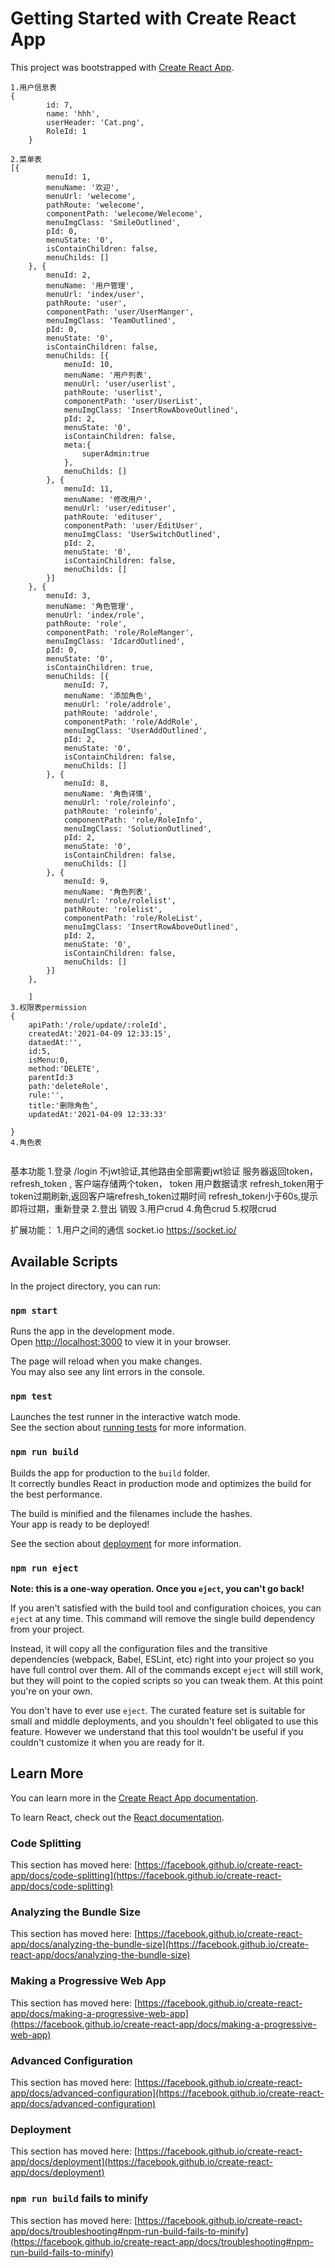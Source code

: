 # Getting Started with Create React App

This project was bootstrapped with [Create React App](https://github.com/facebook/create-react-app).

```
1.用户信息表
{
        id: 7,
        name: 'hhh',
        userHeader: 'Cat.png',
        RoleId: 1
    }

2.菜单表
[{
        menuId: 1,
        menuName: '欢迎',
        menuUrl: 'welecome',
        pathRoute: 'welecome',
        componentPath: 'welecome/Welecome',
        menuImgClass: 'SmileOutlined',
        pId: 0,
        menuState: '0',
        isContainChildren: false,
        menuChilds: []
    }, {
        menuId: 2,
        menuName: '用户管理',
        menuUrl: 'index/user',
        pathRoute: 'user',
        componentPath: 'user/UserManger',
        menuImgClass: 'TeamOutlined',
        pId: 0,
        menuState: '0',
        isContainChildren: false,
        menuChilds: [{
            menuId: 10,
            menuName: '用户列表',
            menuUrl: 'user/userlist',
            pathRoute: 'userlist',
            componentPath: 'user/UserList',
            menuImgClass: 'InsertRowAboveOutlined',
            pId: 2,
            menuState: '0',
            isContainChildren: false,
            meta:{
                superAdmin:true
            },
            menuChilds: []
        }, {
            menuId: 11,
            menuName: '修改用户',
            menuUrl: 'user/edituser',
            pathRoute: 'edituser',
            componentPath: 'user/EditUser',
            menuImgClass: 'UserSwitchOutlined',
            pId: 2,
            menuState: '0',
            isContainChildren: false,
            menuChilds: []
        }]
    }, {
        menuId: 3,
        menuName: '角色管理',
        menuUrl: 'index/role',
        pathRoute: 'role',
        componentPath: 'role/RoleManger',
        menuImgClass: 'IdcardOutlined',
        pId: 0,
        menuState: '0',
        isContainChildren: true,
        menuChilds: [{
            menuId: 7,
            menuName: '添加角色',
            menuUrl: 'role/addrole',
            pathRoute: 'addrole',
            componentPath: 'role/AddRole',
            menuImgClass: 'UserAddOutlined',
            pId: 2,
            menuState: '0',
            isContainChildren: false,
            menuChilds: []
        }, {
            menuId: 8,
            menuName: '角色详情',
            menuUrl: 'role/roleinfo',
            pathRoute: 'roleinfo',
            componentPath: 'role/RoleInfo',
            menuImgClass: 'SolutionOutlined',
            pId: 2,
            menuState: '0',
            isContainChildren: false,
            menuChilds: []
        }, {
            menuId: 9,
            menuName: '角色列表',
            menuUrl: 'role/rolelist',
            pathRoute: 'rolelist',
            componentPath: 'role/RoleList',
            menuImgClass: 'InsertRowAboveOutlined',
            pId: 2,
            menuState: '0',
            isContainChildren: false,
            menuChilds: []
        }]
    },

    ]
3.权限表permission
{
    apiPath:'/role/update/:roleId',
    createdAt:'2021-04-09 12:33:15',
    dataedAt:'',
    id:5,
    isMenu:0,
    method:'DELETE',
    parentId:3
    path:'deleteRole',
    rule:'',
    title:'删除角色‘,
    updatedAt:'2021-04-09 12:33:33'
    
}
4.角色表


```


基本功能
1.登录 /login    不jwt验证,其他路由全部需要jwt验证
    服务器返回token，refresh_token , 客户端存储两个token，
    token 用户数据请求
    refresh_token用于token过期刷新,返回客户端refresh_token过期时间
    refresh_token小于60s,提示即将过期，重新登录
2.登出
    销毁
3.用户crud
4.角色crud
5.权限crud






扩展功能： 
1.用户之间的通信   socket.io https://socket.io/


## Available Scripts

In the project directory, you can run:

### `npm start`

Runs the app in the development mode.\
Open [http://localhost:3000](http://localhost:3000) to view it in your browser.

The page will reload when you make changes.\
You may also see any lint errors in the console.

### `npm test`

Launches the test runner in the interactive watch mode.\
See the section about [running tests](https://facebook.github.io/create-react-app/docs/running-tests) for more information.

### `npm run build`

Builds the app for production to the `build` folder.\
It correctly bundles React in production mode and optimizes the build for the best performance.

The build is minified and the filenames include the hashes.\
Your app is ready to be deployed!

See the section about [deployment](https://facebook.github.io/create-react-app/docs/deployment) for more information.

### `npm run eject`

**Note: this is a one-way operation. Once you `eject`, you can't go back!**

If you aren't satisfied with the build tool and configuration choices, you can `eject` at any time. This command will remove the single build dependency from your project.

Instead, it will copy all the configuration files and the transitive dependencies (webpack, Babel, ESLint, etc) right into your project so you have full control over them. All of the commands except `eject` will still work, but they will point to the copied scripts so you can tweak them. At this point you're on your own.

You don't have to ever use `eject`. The curated feature set is suitable for small and middle deployments, and you shouldn't feel obligated to use this feature. However we understand that this tool wouldn't be useful if you couldn't customize it when you are ready for it.

## Learn More

You can learn more in the [Create React App documentation](https://facebook.github.io/create-react-app/docs/getting-started).

To learn React, check out the [React documentation](https://reactjs.org/).

### Code Splitting

This section has moved here: [https://facebook.github.io/create-react-app/docs/code-splitting](https://facebook.github.io/create-react-app/docs/code-splitting)

### Analyzing the Bundle Size

This section has moved here: [https://facebook.github.io/create-react-app/docs/analyzing-the-bundle-size](https://facebook.github.io/create-react-app/docs/analyzing-the-bundle-size)

### Making a Progressive Web App

This section has moved here: [https://facebook.github.io/create-react-app/docs/making-a-progressive-web-app](https://facebook.github.io/create-react-app/docs/making-a-progressive-web-app)

### Advanced Configuration

This section has moved here: [https://facebook.github.io/create-react-app/docs/advanced-configuration](https://facebook.github.io/create-react-app/docs/advanced-configuration)

### Deployment

This section has moved here: [https://facebook.github.io/create-react-app/docs/deployment](https://facebook.github.io/create-react-app/docs/deployment)

### `npm run build` fails to minify

This section has moved here: [https://facebook.github.io/create-react-app/docs/troubleshooting#npm-run-build-fails-to-minify](https://facebook.github.io/create-react-app/docs/troubleshooting#npm-run-build-fails-to-minify)
